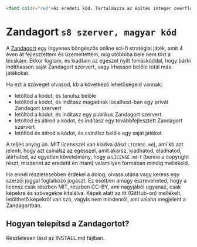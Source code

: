 ```html
<font color="red">Az eredeti kód. Tartalmazza az építés integer overflow és a karrier csataképlet bugot is!</font>
```

Zandagort `s8 szerver, magyar kód`
==================================

A [Zandagort](http://zandagort.hu/) egy ingyenes böngészős online sci-fi stratégiai játék, amit 4 éven át fejlesztettem és üzemeltettem, míg utóbbiba bele nem tört a bicskám. Ekkor fogtam, és kiadtam az egészet nyílt forráskóddal, hogy bárki indíthasson saját Zandagort szervert, vagy írhasson belőle totál más játékokat.

Ha ezt a szöveget olvasod, kb a következő lehetőségeid vannak:

* letöltöd a kódot, és tanulsz belőle
* letöltöd a kódot, és indítasz magadnak localhost-ban egy privát Zandagort szervert
* letöltöd a kódot, és indítasz egy publikus Zandagort szervert
* letöltöd és átírod a kódot, és indítasz egy továbbfejlesztett Zandagort szervert
* letöltöd és átírod a kódot, és csinálsz belőle egy saját játékot

A teljes anyag ún. MIT licensszel van kiadva (lásd `LICENSE.md`), ami kb azt jelenti, hogy azt csinálsz az egésszel, amit akarsz, kiadhatod, eladhatod, átírhatod, az egyetlen követelmény, hogy a `LICENSE.md`-t (benne a copyright részt, miszerint az eredetit én írtam) valamilyen formában mindig mellékeld.

Ha ennél részletesebben érdekel a dolog, olvass utána vagy keress egy szerzői joggal foglalkozó jogászt. Ez esetben amúgy észreveheted, hogy a licensz csak részben MIT, részben CC-BY, ami nagyjából ugyanaz, csak képekre és szövegekre kitalálva. Képek alatt az itt (GitHub-on) mellékelt, letölthető képekről van szó, vagyis nem mindenről, ami valaha megjelent a Zandagortban.


## Hogyan telepítsd a Zandagortot?

Részletesen lásd az INSTALL.md fájlban.
